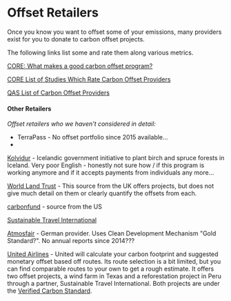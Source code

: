 # Offset Retailers





Once you know you want to offset some of your emissions, many providers exist for you to donate to carbon offset projects.

The following links list some and rate them along various metrics.

[CORE: What makes a good carbon offset program?](http://www.co2offsetresearch.org/consumer/OffsetQuality.html)

[CORE List of Studies Which Rate Carbon Offset Providers](http://www.co2offsetresearch.org/consumer/OffsetRatings.html)

[QAS List of Carbon Offset Providers](https://qascarbonneutral.com/best-carbon-offsets/)



#### Other Retailers

_Offset retailers who we haven't considered in detail:_

* TerraPass - No offset portfolio since 2015 available... 
* 



[Kolvidur](http://kolvidur.is/carbon-calculator/) - Icelandic government initiative to plant birch and spruce forests in Iceland. Very poor English - honestly not sure how / if this program is working anymore and if it accepts payments from individuals any more...

[World Land Trust](http://www.worldlandtrust.org/eco-services/carbon-balanced) - This source from the UK offers projects, but does not give much detail on them or clearly quantify the offsets from each.

[carbonfund](http://carbonfund.org/individuals) - source from the US

[Sustainable Travel International](http://sustainabletravel.org/utilities/carbon-calculator/) 

[Atmosfair](https://www.atmosfair.de/en/home/) - German provider. Uses Clean Development Mechanism "Gold Standard?". No annual reports since 2014???

[United Airlines](http://co2offsets.sustainabletravelinternational.org/ua/offsets) - United will calculate your carbon footprint and suggested monetary offset based off routes. Its route selection is a bit limited, but you can find comparable routes to your own to get a rough estimate. It offers two offset projects, a wind farm in Texas and a reforestation project in Peru through a partner, Sustainable Travel International. Both projects are under the [Verified Carbon Standard](http://www.v-c-s.org/project/vcs-program/).